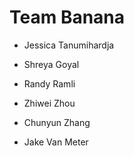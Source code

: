 # Team Banana

- Jessica Tanumihardja

- Shreya Goyal

- Randy Ramli

- Zhiwei Zhou

- Chunyun Zhang

- Jake Van Meter


